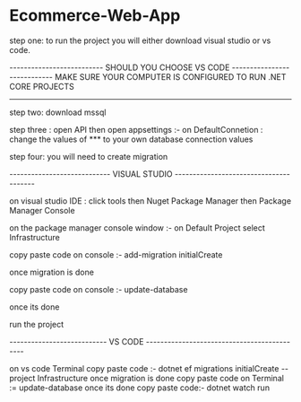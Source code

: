 # Ecommerce-Web-App 
 step one: to run the project you will either download visual studio or vs code.
 
  -------------------------- SHOULD YOU CHOOSE VS CODE ----------------------------
    MAKE SURE YOUR COMPUTER IS CONFIGURED TO RUN .NET CORE PROJECTS   
  ---------------- ----------------------------------------------------------------
 
 step two: download mssql 
 
 step three : open API then open appsettings :- on DefaultConnetion :  change the values of *** to your own database connection values
 
 step four: you will need to create migration 
 
 ---------------------------- VISUAL STUDIO ---------------------------------------
 
 on visual studio IDE : click tools then Nuget Package Manager then Package Manager Console 

 on the package manager console window  :- on Default Project select Infrastructure
 
 copy paste code on console :- add-migration initialCreate
 
 once migration is done 
 
 copy paste code on console :- update-database 
 
 once its done 
 
 run the project 
 
 --------------------------- VS CODE --------------------------------------------
 
 on vs code Terminal copy paste code :- dotnet ef migrations initialCreate --project Infrastructure 
 once migration is done 
 copy paste code on Terminal := update-database 
 once its done 
 copy paste code:- dotnet watch run 
